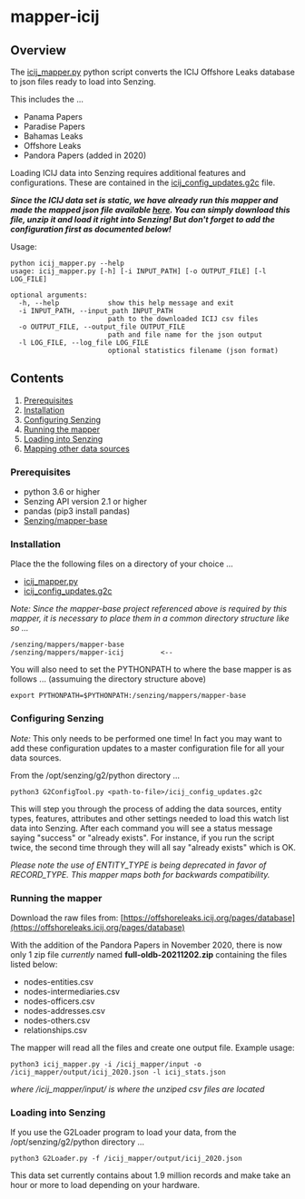 # mapper-icij

## Overview

The [icij_mapper.py](icij_mapper.py) python script converts the ICIJ Offshore Leaks database to json files ready to load into Senzing. 

This includes the ...
- Panama Papers
- Paradise Papers
- Bahamas Leaks
- Offshore Leaks
- Pandora Papers (added in 2020)

Loading ICIJ data into Senzing requires additional features and configurations. These are contained in the
[icij_config_updates.g2c](icij_config_updates.g2c) file.

***Since the ICIJ data set is static, we have already run this mapper and made the mapped json file available 
[here](https://public-read-access.s3.amazonaws.com/mapped-data-sets/icij-panama-papers/icij_2021.json.zip).
You can simply download this file, unzip it and load it right into Senzing!  But don't forget to add the configuration 
first as documented below!***

Usage:

```console
python icij_mapper.py --help
usage: icij_mapper.py [-h] [-i INPUT_PATH] [-o OUTPUT_FILE] [-l LOG_FILE]

optional arguments:
  -h, --help            show this help message and exit
  -i INPUT_PATH, --input_path INPUT_PATH
                        path to the downloaded ICIJ csv files
  -o OUTPUT_FILE, --output_file OUTPUT_FILE
                        path and file name for the json output
  -l LOG_FILE, --log_file LOG_FILE
                        optional statistics filename (json format)
```

## Contents

1. [Prerequisites](#prerequisites)
2. [Installation](#installation)
3. [Configuring Senzing](#configuring-senzing)
4. [Running the mapper](#running-the-mapper)
5. [Loading into Senzing](#loading-into-senzing)
6. [Mapping other data sources](#mapping-other-data-sources)

### Prerequisites

- python 3.6 or higher
- Senzing API version 2.1 or higher
- pandas (pip3 install pandas)
- [Senzing/mapper-base](https://github.com/Senzing/mapper-base)

### Installation

Place the the following files on a directory of your choice ...

- [icij_mapper.py](icij_mapper.py)
- [icij_config_updates.g2c](icij_config_updates.g2c)

*Note: Since the mapper-base project referenced above is required by this mapper, it is necessary to place them in a common directory structure like so ...*

```Console
/senzing/mappers/mapper-base
/senzing/mappers/mapper-icij         <--
```

You will also need to set the PYTHONPATH to where the base mapper is as follows ... (assumuing the directory structure above)

```Console
export PYTHONPATH=$PYTHONPATH:/senzing/mappers/mapper-base
```

### Configuring Senzing

*Note:* This only needs to be performed one time! In fact you may want to add these configuration updates to a master configuration file for all your data sources.

From the /opt/senzing/g2/python directory ...

```console
python3 G2ConfigTool.py <path-to-file>/icij_config_updates.g2c
```

This will step you through the process of adding the data sources, entity types, features, attributes and other settings needed to load this watch list data into Senzing. After each command you will see a status message saying "success" or "already exists".  For instance, if you run the script twice, the second time through they will all say "already exists" which is OK.

*Please note the use of ENTITY_TYPE is being deprecated in favor of RECORD_TYPE.  This mapper maps both for backwards compatibility.*

### Running the mapper

Download the raw files from: [https://offshoreleaks.icij.org/pages/database](https://offshoreleaks.icij.org/pages/database)

With the addition of the Pandora Papers in November 2020, there is now only 1 zip file *currently* named **full-oldb-20211202.zip** containing the files 
listed below:

- nodes-entities.csv
- nodes-intermediaries.csv
- nodes-officers.csv
- nodes-addresses.csv
- nodes-others.csv
- relationships.csv

The mapper will read all the files and create one output file.  Example usage:

```console
python3 icij_mapper.py -i /icij_mapper/input -o /icij_mapper/output/icij_2020.json -l icij_stats.json
```
*where /icij_mapper/input/ is where the unziped csv files are located*

### Loading into Senzing

If you use the G2Loader program to load your data, from the /opt/senzing/g2/python directory ...

```console
python3 G2Loader.py -f /icij_mapper/output/icij_2020.json
```

This data set currently contains about 1.9 million records and make take an hour or more to load depending on your hardware.
